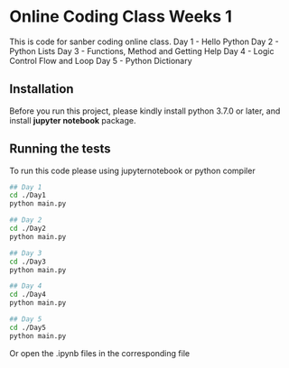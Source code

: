 # Online Coding Class Weeks 1

This is code for sanber coding online class.
Day 1 - Hello Python
Day 2 - Python Lists
Day 3 - Functions, Method and Getting Help
Day 4 - Logic Control Flow and Loop
Day 5 - Python Dictionary

## Installation

Before you run this project, please kindly install python 3.7.0 or later, and install **jupyter notebook** package.

## Running the tests

To run this code please using jupyternotebook or python compiler

```Bash
## Day 1
cd ./Day1
python main.py

## Day 2
cd ./Day2
python main.py

## Day 3
cd ./Day3
python main.py

## Day 4
cd ./Day4
python main.py

## Day 5
cd ./Day5
python main.py
```

Or open the .ipynb files in the corresponding file
